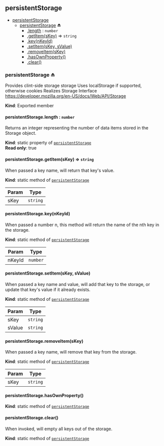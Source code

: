 <a name="module_persistentStorage"></a>
## persistentStorage

* [persistentStorage](#module_persistentStorage)
  * [persistentStorage](#exp_module_persistentStorage--persistentStorage) ⏏
    * [.length](#module_persistentStorage--persistentStorage.length) : <code>number</code>
    * [.getItem(sKey)](#module_persistentStorage--persistentStorage.getItem) ⇒ <code>string</code>
    * [.key(nKeyId)](#module_persistentStorage--persistentStorage.key)
    * [.setItem(sKey, sValue)](#module_persistentStorage--persistentStorage.setItem)
    * [.removeItem(sKey)](#module_persistentStorage--persistentStorage.removeItem)
    * [.hasOwnProperty()](#module_persistentStorage--persistentStorage.hasOwnProperty)
    * [.clear()](#module_persistentStorage--persistentStorage.clear)

<a name="exp_module_persistentStorage--persistentStorage"></a>
### persistentStorage ⏏
Provides clint-side storage storage
Uses localStorage if supported, otherwise cookies
Realizes Storage Interface https://developer.mozilla.org/en-US/docs/Web/API/Storage

**Kind**: Exported member  
<a name="module_persistentStorage--persistentStorage.length"></a>
#### persistentStorage.length : <code>number</code>
Returns an integer representing the number of data items stored in the Storage object.

**Kind**: static property of <code>[persistentStorage](#exp_module_persistentStorage--persistentStorage)</code>  
**Read only**: true  
<a name="module_persistentStorage--persistentStorage.getItem"></a>
#### persistentStorage.getItem(sKey) ⇒ <code>string</code>
When passed a key name, will return that key's value.

**Kind**: static method of <code>[persistentStorage](#exp_module_persistentStorage--persistentStorage)</code>  

| Param | Type |
| --- | --- |
| sKey | <code>string</code> | 

<a name="module_persistentStorage--persistentStorage.key"></a>
#### persistentStorage.key(nKeyId)
When passed a number n, this method will return the name of the nth key in the storage.

**Kind**: static method of <code>[persistentStorage](#exp_module_persistentStorage--persistentStorage)</code>  

| Param | Type |
| --- | --- |
| nKeyId | <code>number</code> | 

<a name="module_persistentStorage--persistentStorage.setItem"></a>
#### persistentStorage.setItem(sKey, sValue)
When passed a key name and value, will add that key to the storage, or update that key's value if it
already exists.

**Kind**: static method of <code>[persistentStorage](#exp_module_persistentStorage--persistentStorage)</code>  

| Param | Type |
| --- | --- |
| sKey | <code>string</code> | 
| sValue | <code>string</code> | 

<a name="module_persistentStorage--persistentStorage.removeItem"></a>
#### persistentStorage.removeItem(sKey)
When passed a key name, will remove that key from the storage.

**Kind**: static method of <code>[persistentStorage](#exp_module_persistentStorage--persistentStorage)</code>  

| Param | Type |
| --- | --- |
| sKey | <code>string</code> | 

<a name="module_persistentStorage--persistentStorage.hasOwnProperty"></a>
#### persistentStorage.hasOwnProperty()
**Kind**: static method of <code>[persistentStorage](#exp_module_persistentStorage--persistentStorage)</code>  
<a name="module_persistentStorage--persistentStorage.clear"></a>
#### persistentStorage.clear()
When invoked, will empty all keys out of the storage.

**Kind**: static method of <code>[persistentStorage](#exp_module_persistentStorage--persistentStorage)</code>  
